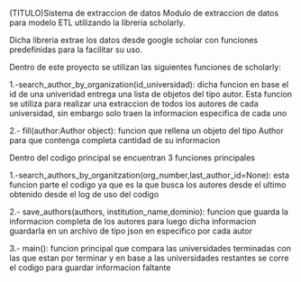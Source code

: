 (TITULO)Sistema de extraccion de datos
Modulo de extraccion de datos para modelo ETL utilizando la libreria scholarly. 

Dicha libreria extrae los datos desde google scholar con  funciones predefinidas para la facilitar su uso.

Dentro de este proyecto se utilizan las siguientes funciones de scholarly:

1.-search_author_by_organization(id_universidad): dicha funcion en base el id de una univeridad entrega una lista de objetos del tipo autor. Esta funcion se utiliza para realizar una extraccion de todos los autores de cada universidad, sin embargo solo traen la informacion especifica de cada uno

2.- fill(author:Author object): funcion que rellena un objeto del tipo Author para que contenga completa cantidad de su informacion

Dentro del codigo principal se encuentran 3 funciones principales

1.-search_authors_by_organitzation(org_number,last_author_id=None): esta funcion parte el codigo ya que es la que busca los autores desde el ultimo obtenido desde el log de uso del codigo

2.- save_authors(authors, institution_name,dominio): funcion que guarda la informacion completa de los autores para luego dicha informacion guardarla en un archivo de tipo json en especifico por cada autor

3.- main(): funcion principal que compara las universidades terminadas con las que estan por terminar y en base a las universidades restantes se corre el codigo para guardar informacion faltante



